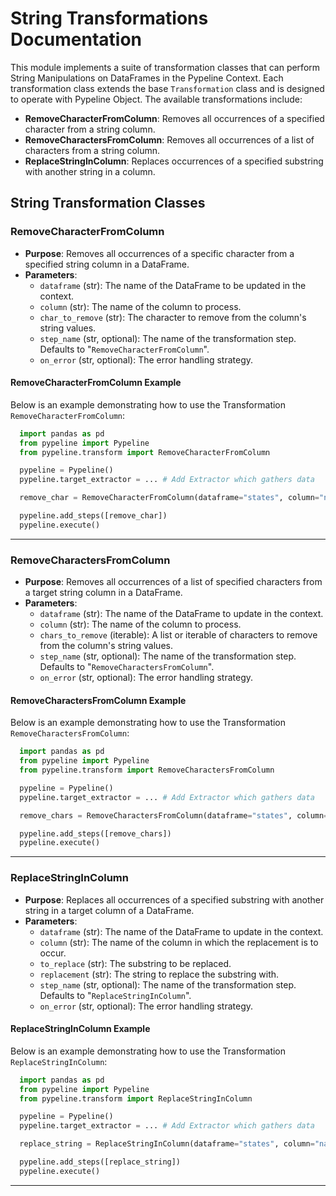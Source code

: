# String Transformations Documentation

This module implements a suite of transformation classes that can perform String Manipulations on DataFrames in the Pypeline Context. Each transformation class extends the base `Transformation` class and is designed to operate with Pypeline Object. The available transformations include:

- **RemoveCharacterFromColumn**: Removes all occurrences of a specified character from a string column.
- **RemoveCharactersFromColumn**: Removes all occurrences of a list of characters from a string column.
- **ReplaceStringInColumn**: Replaces occurrences of a specified substring with another string in a column.

## String Transformation Classes
 
### RemoveCharacterFromColumn

- **Purpose**: Removes all occurrences of a specific character from a specified string column in a DataFrame.
- **Parameters**:
  - `dataframe` (str): The name of the DataFrame to be updated in the context.
  - `column` (str): The name of the column to process.
  - `char_to_remove` (str): The character to remove from the column's string values.
  - `step_name` (str, optional): The name of the transformation step. Defaults to "`RemoveCharacterFromColumn`".
  - `on_error` (str, optional): The error handling strategy.

#### RemoveCharacterFromColumn Example

Below is an example demonstrating how to use the Transformation `RemoveCharacterFromColumn`:

```python
  import pandas as pd
  from pypeline import Pypeline
  from pypeline.transform import RemoveCharacterFromColumn

  pypeline = Pypeline()
  pypeline.target_extractor = ... # Add Extractor which gathers data

  remove_char = RemoveCharacterFromColumn(dataframe="states", column="name", char_to_remove="&") # Initialize the RemoveCharacterFromColumn Step

  pypeline.add_steps([remove_char])
  pypeline.execute()
```

---

### RemoveCharactersFromColumn

- **Purpose**: Removes all occurrences of a list of specified characters from a target string column in a DataFrame.
- **Parameters**:
  - `dataframe` (str): The name of the DataFrame to update in the context.
  - `column` (str): The name of the column to process.
  - `chars_to_remove` (iterable): A list or iterable of characters to remove from the column's string values.
  - `step_name` (str, optional): The name of the transformation step. Defaults to "`RemoveCharactersFromColumn`".
  - `on_error` (str, optional): The error handling strategy.

#### RemoveCharactersFromColumn Example

Below is an example demonstrating how to use the Transformation `RemoveCharactersFromColumn`:

```python
  import pandas as pd
  from pypeline import Pypeline
  from pypeline.transform import RemoveCharactersFromColumn

  pypeline = Pypeline()
  pypeline.target_extractor = ... # Add Extractor which gathers data

  remove_chars = RemoveCharactersFromColumn(dataframe="states", column="name", char_to_remove=["&", "#", "*"]) # Initialize the RemoveCharactersFromColumn Step

  pypeline.add_steps([remove_chars])
  pypeline.execute()
```

---

### ReplaceStringInColumn

- **Purpose**: Replaces all occurrences of a specified substring with another string in a target column of a DataFrame.
- **Parameters**:
  - `dataframe` (str): The name of the DataFrame to update in the context.
  - `column` (str): The name of the column in which the replacement is to occur.
  - `to_replace` (str): The substring to be replaced.
  - `replacement` (str): The string to replace the substring with.
  - `step_name` (str, optional): The name of the transformation step. Defaults to "`ReplaceStringInColumn`".
  - `on_error` (str, optional): The error handling strategy.

#### ReplaceStringInColumn Example

Below is an example demonstrating how to use the Transformation `ReplaceStringInColumn`:

```python
  import pandas as pd
  from pypeline import Pypeline
  from pypeline.transform import ReplaceStringInColumn

  pypeline = Pypeline()
  pypeline.target_extractor = ... # Add Extractor which gathers data

  replace_string = ReplaceStringInColumn(dataframe="states", column="name", to_replace="and", replacement="&") # Initialize the ReplaceStringInColumn Step

  pypeline.add_steps([replace_string])
  pypeline.execute()
```

---
